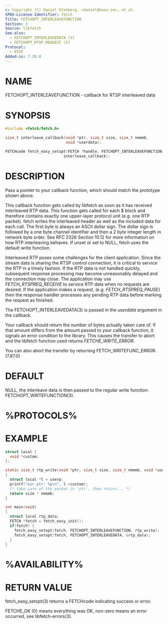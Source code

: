 ```yaml
---
c: Copyright (C) Daniel Stenberg, <daniel@haxx.se>, et al.
SPDX-License-Identifier: fetch
Title: FETCHOPT_INTERLEAVEFUNCTION
Section: 3
Source: libfetch
See-also:
  - FETCHOPT_INTERLEAVEDATA (3)
  - FETCHOPT_RTSP_REQUEST (3)
Protocol:
  - RTSP
Added-in: 7.20.0
---
```


# NAME

FETCHOPT_INTERLEAVEFUNCTION - callback for RTSP interleaved data

# SYNOPSIS

~~~c
#include <fetch/fetch.h>

size_t interleave_callback(void *ptr, size_t size, size_t nmemb,
                           void *userdata);

FETCHcode fetch_easy_setopt(FETCH *handle, FETCHOPT_INTERLEAVEFUNCTION,
                          interleave_callback);
~~~

# DESCRIPTION

Pass a pointer to your callback function, which should match the prototype
shown above.

This callback function gets called by libfetch as soon as it has received
interleaved RTP data. This function gets called for each $ block and therefore
contains exactly one upper-layer protocol unit (e.g. one RTP packet). fetch
writes the interleaved header as well as the included data for each call. The
first byte is always an ASCII dollar sign. The dollar sign is followed by a
one byte channel identifier and then a 2 byte integer length in network byte
order. See RFC 2326 Section 10.12 for more information on how RTP interleaving
behaves. If unset or set to NULL, fetch uses the default write function.

Interleaved RTP poses some challenges for the client application. Since the
stream data is sharing the RTSP control connection, it is critical to service
the RTP in a timely fashion. If the RTP data is not handled quickly,
subsequent response processing may become unreasonably delayed and the
connection may close. The application may use *FETCH_RTSPREQ_RECEIVE* to
service RTP data when no requests are desired. If the application makes a
request, (e.g. *FETCH_RTSPREQ_PAUSE*) then the response handler processes
any pending RTP data before marking the request as finished.

The FETCHOPT_INTERLEAVEDATA(3) is passed in the *userdata* argument in
the callback.

Your callback should return the number of bytes actually taken care of. If
that amount differs from the amount passed to your callback function, it
signals an error condition to the library. This causes the transfer to abort
and the libfetch function used returns *FETCHE_WRITE_ERROR*.

You can also abort the transfer by returning FETCH_WRITEFUNC_ERROR. (7.87.0)

# DEFAULT

NULL, the interleave data is then passed to the regular write function:
FETCHOPT_WRITEFUNCTION(3).

# %PROTOCOLS%

# EXAMPLE

~~~c
struct local {
  void *custom;
};

static size_t rtp_write(void *ptr, size_t size, size_t nmemb, void *userp)
{
  struct local *l = userp;
  printf("our ptr: %p\n", l->custom);
  /* take care of the packet in 'ptr', then return... */
  return size * nmemb;
}

int main(void)
{
  struct local rtp_data;
  FETCH *fetch = fetch_easy_init();
  if(fetch) {
    fetch_easy_setopt(fetch, FETCHOPT_INTERLEAVEFUNCTION, rtp_write);
    fetch_easy_setopt(fetch, FETCHOPT_INTERLEAVEDATA, &rtp_data);
  }
}
~~~

# %AVAILABILITY%

# RETURN VALUE

fetch_easy_setopt(3) returns a FETCHcode indicating success or error.

FETCHE_OK (0) means everything was OK, non-zero means an error occurred, see
libfetch-errors(3).
